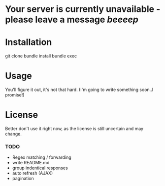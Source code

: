 # Your server is currently unavailable - please leave a message *beeeep*

# Installation

git clone
bundle install
bundle exec

# Usage

You'll figure it out, it's not that hard.
(I'm going to write something soon..I promise!)

# License

Better don't use it right now, as the license is still uncertain and may change.

### TODO
- Regex matching / forwarding
- write README.md
- group indentical responses
- auto refresh (AJAX)
- pagination
